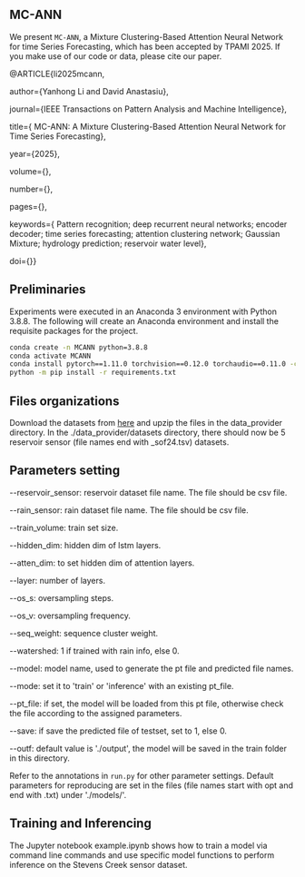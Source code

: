 ## MC-ANN

We present `MC-ANN`,  a Mixture Clustering-Based Attention Neural Network for time Series Forecasting, which has been accepted by TPAMI 2025. If you make use of our code or data, please cite our paper.

@ARTICLE{li2025mcann,

  author={Yanhong Li and David Anastasiu},
  
  journal={IEEE Transactions on Pattern Analysis and Machine Intelligence}, 
  
  title={ MC-ANN: A Mixture Clustering-Based Attention Neural Network for Time Series Forecasting}, 
  
  year={2025},
  
  volume={},
  
  number={},
  
  pages={},
  
  keywords={ Pattern recognition; deep recurrent neural networks; encoder decoder; time series forecasting; attention clustering network; Gaussian Mixture; hydrology prediction; reservoir water level},
  
  doi={}}

## Preliminaries

Experiments were executed in an Anaconda 3 environment with Python 3.8.8. The following will create an Anaconda environment and install the requisite packages for the project.

```bash
conda create -n MCANN python=3.8.8
conda activate MCANN
conda install pytorch==1.11.0 torchvision==0.12.0 torchaudio==0.11.0 -c pytorch
python -m pip install -r requirements.txt
```

## Files organizations

Download the datasets from [here](https://clp.engr.scu.edu/static/datasets/MCANN-datasets.zip) and upzip the files in the data_provider directory. In the ./data_provider/datasets directory, there should now be  5 reservoir sensor (file names end with _sof24.tsv) datasets.

## Parameters setting

--reservoir_sensor: reservoir dataset file name. The file should be csv file.

--rain_sensor: rain dataset file name. The file should be csv file.

--train_volume: train set size.

--hidden_dim: hidden dim of lstm layers.

--atten_dim: to set hidden dim of attention layers.

--layer: number of layers.

--os_s: oversampling steps.

--os_v: oversampling frequency.

--seq_weight: sequence cluster weight.

--watershed: 1 if trained with rain info, else 0.

--model: model name, used to generate the pt file and predicted file names.

--mode: set it to 'train' or 'inference' with an existing pt_file.

--pt_file: if set, the model will be loaded from this pt file, otherwise check the file according to the assigned parameters.

--save: if save the predicted file of testset, set to 1, else 0.

--outf: default value is './output', the model will be saved in the train folder in this directory.

Refer to the annotations in `run.py` for other parameter settings. Default parameters for reproducing are set in the files (file names start with opt and end with .txt) under './models/'.

## Training and Inferencing


The Jupyter notebook example.ipynb shows how to train a model via command line commands and use specific model functions to perform inference on the Stevens Creek sensor dataset.




